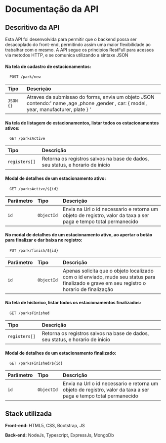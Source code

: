 # Documentação da API

## Descritivo da API

Esta API foi desenvolvida para permitir que o backend possa ser desacoplado do front-end, permitindo assim uma maior flexibilidade ao trabalhar com o mesmo. A API segue os principios
RestFull para acessos via metodos HTTP, e se comunica utilizando a sintaxe JSON

#### Na tela de cadastro de estacionamentos:

```http
  POST /park/new
```

| Tipo       | Descrição                                                                                                                             |
| :--------- | :------------------------------------------------------------------------------------------------------------------------------------ |
| `JSON {} ` | Atraves da submissao do forms, envia um objeto JSON contendo:' name ,age ,phone ,gender , car: { model, year, manufacturer, plate } ' |

#### Na tela de listagem de estacionamentos, listar todos os estacionamentos ativos:

```http
  GET /parksActive
```

| Tipo           | Descrição                                                                     |
| :------------- | :---------------------------------------------------------------------------- |
| `registers[] ` | Retorna os registros salvos na base de dados, seu status, e horario de inicio |

#### Modal de detalhes de um estacionamento ativo:

```http
  GET /parksActive/${id}
```

| Parâmetro | Tipo       | Descrição                                                                                                        |
| :-------- | :--------- | :--------------------------------------------------------------------------------------------------------------- |
| `id`      | `ObjectId` | Envia na Url o id necessario e retorna um objeto de registro, valor da taxa a ser paga e tempo total permanecido |

#### No modal de detalhes de um estacionamento ativo, ao apertar o botão para finalizar e dar baixa no registro:

```http
  PUT /park/finish/${id}
```

| Parâmetro | Tipo       | Descrição                                                                                                                                  |
| :-------- | :--------- | :----------------------------------------------------------------------------------------------------------------------------------------- |
| `id`      | `ObjectId` | Apenas solicita que o objeto localizado com o id enviado, mude seu status para finalizado e grave em seu registro o horario de finalização |

#### Na tela de historico, listar todos os estacionamentos finalizados:

```http
  GET /parksFinished
```

| Tipo           | Descrição                                                                     |
| :------------- | :---------------------------------------------------------------------------- |
| `registers[] ` | Retorna os registros salvos na base de dados, seu status, e horario de inicio |

#### Modal de detalhes de um estacionamento finalizado:

```http
  GET /parksFinished/${id}
```

| Parâmetro | Tipo       | Descrição                                                                                                        |
| :-------- | :--------- | :--------------------------------------------------------------------------------------------------------------- |
| `id`      | `ObjectId` | Envia na Url o id necessario e retorna um objeto de registro, valor da taxa a ser paga e tempo total permanecido |

## Stack utilizada

**Front-end:** HTML5, CSS, Bootstrap, JS

**Back-end:** NodeJs, Typescript, ExpressJs, MongoDb
